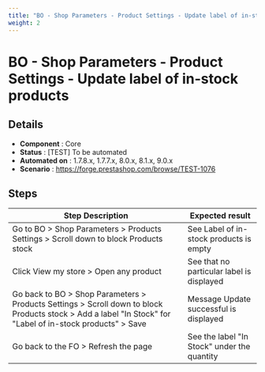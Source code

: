 ```yaml
---
title: "BO - Shop Parameters - Product Settings - Update label of in-stock products"
weight: 2
---
```


# BO - Shop Parameters - Product Settings - Update label of in-stock products
## Details
* **Component** : Core
* **Status** : [TEST] To be automated
* **Automated on** : 1.7.8.x, 1.7.7.x, 8.0.x, 8.1.x, 9.0.x
* **Scenario** : https://forge.prestashop.com/browse/TEST-1076

## Steps
| Step Description | Expected result |
| ----- | ----- |
| Go to BO > Shop Parameters > Products Settings > Scroll down to block Products stock | See Label of in-stock products is empty |
| Click View my store > Open any product | See that no particular label is displayed |
| Go back to BO > Shop Parameters > Products Settings > Scroll down to block Products stock > Add a label "In Stock" for "Label of in-stock products" > Save | Message Update successful is displayed |
| Go back to the FO > Refresh the page | See the label "In Stock" under the quantity |
